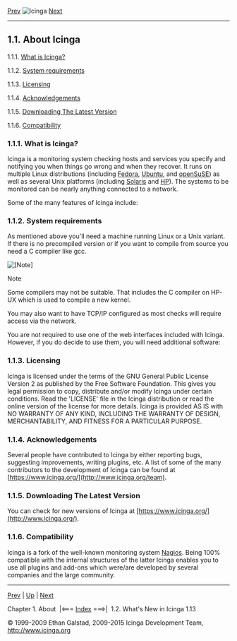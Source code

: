 [Prev](ch01.md) ![Icinga](../images/logofullsize.png "Icinga") [Next](whatsnew.md)

* * * * *

1.1. About Icinga
-----------------

1.1.1. [What is Icinga?](about.md#whatsicinga)

1.1.2. [System requirements](about.md#system_requirements)

1.1.3. [Licensing](about.md#licensing)

1.1.4. [Acknowledgements](about.md#acknowledgements)

1.1.5. [Downloading The Latest Version](about.md#downloading)

1.1.6. [Compatibility](about.md#compatibility)

### 1.1.1. What is Icinga?

Icinga is a monitoring system checking hosts and services you specify
and notifying you when things go wrong and when they recover. It runs on
multiple Linux distributions (including
[Fedora](http://fedoraproject.org/), [Ubuntu](http://www.ubuntu.com/),
and [openSuSE](http://www.opensuse.org/)) as well as several Unix
platforms (including [Solaris](http://www.sun.com/software/solaris/) and
[HP](http://www.hp.com)). The systems to be monitored can be nearly
anything connected to a network.

Some of the many features of Icinga include:












### 1.1.2. System requirements

As mentioned above you'll need a machine running Linux or a Unix
variant. If there is no precompiled version or if you want to compile
from source you need a C compiler like gcc.

![[Note]](../images/note.png)

Note

Some compilers may not be suitable. That includes the C compiler on
HP-UX which is used to compile a new kernel.

You may also want to have TCP/IP configured as most checks will require
access via the network.

You are not required to use one of the web interfaces included with
Icinga. However, if you do decide to use them, you will need additional
software:




### 1.1.3. Licensing

Icinga is licensed under the terms of the GNU General Public License
Version 2 as published by the Free Software Foundation. This gives you
legal permission to copy, distribute and/or modify Icinga under certain
conditions. Read the 'LICENSE' file in the Icinga distribution or read
the online version of the license for more details. Icinga is provided
AS IS with NO WARRANTY OF ANY KIND, INCLUDING THE WARRANTY OF DESIGN,
MERCHANTABILITY, AND FITNESS FOR A PARTICULAR PURPOSE.

### 1.1.4. Acknowledgements

Several people have contributed to Icinga by either reporting bugs,
suggesting improvements, writing plugins, etc. A list of some of the
many contributors to the development of Icinga can be found at
[https://www.icinga.org/](http://www.icinga.org/team).

### 1.1.5. Downloading The Latest Version

You can check for new versions of Icinga at
[https://www.icinga.org/](http://www.icinga.org/).

### 1.1.6. Compatibility

Icinga is a fork of the well-known monitoring system
[Nagios](http://www.nagios.org/). Being 100% compatible with the
internal structures of the latter Icinga enables you to use all plugins
and add-ons which were/are developed by several companies and the large
community.

* * * * *

[Prev](ch01.md) | [Up](ch01.md) | [Next](whatsnew.md)

Chapter 1. About  |<=== [Index](index.md) ===>|  1.2. What's New in Icinga 1.13

© 1999-2009 Ethan Galstad, 2009-2015 Icinga Development Team,
http://www.icinga.org
